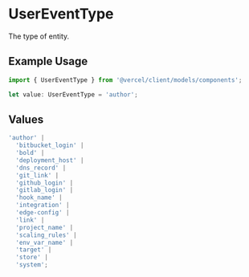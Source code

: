 # UserEventType

The type of entity.

## Example Usage

```typescript
import { UserEventType } from '@vercel/client/models/components';

let value: UserEventType = 'author';
```

## Values

```typescript
'author' |
  'bitbucket_login' |
  'bold' |
  'deployment_host' |
  'dns_record' |
  'git_link' |
  'github_login' |
  'gitlab_login' |
  'hook_name' |
  'integration' |
  'edge-config' |
  'link' |
  'project_name' |
  'scaling_rules' |
  'env_var_name' |
  'target' |
  'store' |
  'system';
```
